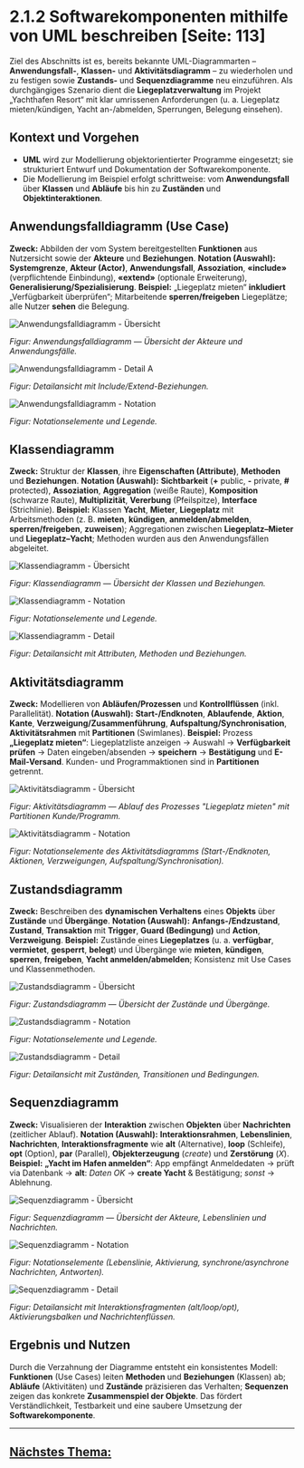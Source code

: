 # 2.1.2 Softwarekomponenten mithilfe von UML beschreiben [Seite: 113]

Ziel des Abschnitts ist es, bereits bekannte UML-Diagrammarten – **Anwendungsfall-**, **Klassen-** und **Aktivitätsdiagramm** – zu wiederholen und zu festigen sowie **Zustands-** und **Sequenzdiagramme** neu einzuführen. Als durchgängiges Szenario dient die **Liegeplatzverwaltung** im Projekt „Yachthafen Resort“ mit klar umrissenen Anforderungen (u. a. Liegeplatz mieten/kündigen, Yacht an-/abmelden, Sperrungen, Belegung einsehen). 

## Kontext und Vorgehen

* **UML** wird zur Modellierung objektorientierter Programme eingesetzt; sie strukturiert Entwurf und Dokumentation der Softwarekomponente.
* Die Modellierung im Beispiel erfolgt schrittweise: vom **Anwendungsfall** über **Klassen** und **Abläufe** bis hin zu **Zuständen** und **Objektinteraktionen**. 

## Anwendungsfalldiagramm (Use Case)

**Zweck:** Abbilden der vom System bereitgestellten **Funktionen** aus Nutzersicht sowie der **Akteure** und **Beziehungen**.
**Notation (Auswahl):** **Systemgrenze**, **Akteur (Actor)**, **Anwendungsfall**, **Assoziation**, **«include»** (verpflichtende Einbindung), **«extend»** (optionale Erweiterung), **Generalisierung/Spezialisierung**. 
**Beispiel:** „Liegeplatz mieten“ **inkludiert** „Verfügbarkeit überprüfen“; Mitarbeitende **sperren/freigeben** Liegeplätze; alle Nutzer **sehen** die Belegung. 

![Anwendungsfalldiagramm - Übersicht](/uml/Anwendungsfalldiagramm/Anwendungsfalldiagramm.png)

_Figur: Anwendungsfalldiagramm — Übersicht der Akteure und Anwendungsfälle._

![Anwendungsfalldiagramm - Detail A](/uml/Anwendungsfalldiagramm/Anwendungsfalldiagramms.png)

_Figur: Detailansicht mit Include/Extend-Beziehungen._

![Anwendungsfalldiagramm - Notation](/uml/Anwendungsfalldiagramm/Anwendungsfalldiagramms_1.png)

_Figur: Notationselemente und Legende._


## Klassendiagramm

**Zweck:** Struktur der **Klassen**, ihre **Eigenschaften (Attribute)**, **Methoden** und **Beziehungen**.
**Notation (Auswahl):** **Sichtbarkeit** (**+** public, **-** private, **#** protected), **Assoziation**, **Aggregation** (weiße Raute), **Komposition** (schwarze Raute), **Multiplizität**, **Vererbung** (Pfeilspitze), **Interface** (Strichlinie). 
**Beispiel:** Klassen **Yacht**, **Mieter**, **Liegeplatz** mit Arbeitsmethoden (z. B. **mieten**, **kündigen**, **anmelden/abmelden**, **sperren/freigeben**, **zuweisen**); Aggregationen zwischen **Liegeplatz–Mieter** und **Liegeplatz–Yacht**; Methoden wurden aus den Anwendungsfällen abgeleitet.

![Klassendiagramm - Übersicht](/uml/Klassendiagramm/Klassendiagramms.png)

_Figur: Klassendiagramm — Übersicht der Klassen und Beziehungen._


![Klassendiagramm - Notation](/uml/Klassendiagramm/Klassendiagramms_1.png)

_Figur: Notationselemente und Legende._

![Klassendiagramm - Detail](/uml/Klassendiagramm/Klassendiagramms_.png)

_Figur: Detailansicht mit Attributen, Methoden und Beziehungen._


## Aktivitätsdiagramm

**Zweck:** Modellieren von **Abläufen/Prozessen** und **Kontrollflüssen** (inkl. Parallelität).
**Notation (Auswahl):** **Start-/Endknoten**, **Ablaufende**, **Aktion**, **Kante**, **Verzweigung/Zusammenführung**, **Aufspaltung/Synchronisation**, **Aktivitätsrahmen** mit **Partitionen** (Swimlanes). 
**Beispiel:** Prozess **„Liegeplatz mieten“**: Liegeplatzliste anzeigen → Auswahl → **Verfügbarkeit prüfen** → Daten eingeben/absenden → **speichern** → **Bestätigung** und **E-Mail-Versand**. Kunden- und Programmaktionen sind in **Partitionen** getrennt. 

![Aktivitätsdiagramm - Übersicht](/uml/Aktivitätsdiagramm/Aktivitätsdiagramms.png)

_Figur: Aktivitätsdiagramm — Ablauf des Prozesses "Liegeplatz mieten" mit Partitionen Kunde/Programm._

![Aktivitätsdiagramm - Notation](/uml/Aktivitätsdiagramm/Aktivitätsdiagramms_.png)

_Figur: Notationselemente des Aktivitätsdiagramms (Start-/Endknoten, Aktionen, Verzweigungen, Aufspaltung/Synchronisation)._ 


## Zustandsdiagramm

**Zweck:** Beschreiben des **dynamischen Verhaltens** eines **Objekts** über **Zustände** und **Übergänge**.
**Notation (Auswahl):** **Anfangs-/Endzustand**, **Zustand**, **Transaktion** mit **Trigger**, **Guard (Bedingung)** und **Action**, **Verzweigung**. 
**Beispiel:** Zustände eines **Liegeplatzes** (u. a. **verfügbar**, **vermietet**, **gesperrt**, **belegt**) und Übergänge wie **mieten**, **kündigen**, **sperren**, **freigeben**, **Yacht anmelden/abmelden**; Konsistenz mit Use Cases und Klassenmethoden. 

![Zustandsdiagramm - Übersicht](/uml/Zustandsdiagramm/Zustandsdiagramms.png)  

_Figur: Zustandsdiagramm — Übersicht der Zustände und Übergänge._

![Zustandsdiagramm - Notation](/uml/Zustandsdiagramm/Zustandsdiagramms_1.png) 

_Figur: Notationselemente und Legende._

![Zustandsdiagramm - Detail](/uml/Zustandsdiagramm/Zustandsdiagramms_.png)  

_Figur: Detailansicht mit Zuständen, Transitionen und Bedingungen._


## Sequenzdiagramm

**Zweck:** Visualisieren der **Interaktion** zwischen **Objekten** über **Nachrichten** (zeitlicher Ablauf).
**Notation (Auswahl):** **Interaktionsrahmen**, **Lebenslinien**, **Nachrichten**, **Interaktionsfragmente** wie **alt** (Alternative), **loop** (Schleife), **opt** (Option), **par** (Parallel), **Objekterzeugung** (*create*) und **Zerstörung** (*X*).
**Beispiel:** **„Yacht im Hafen anmelden“**: App empfängt Anmeldedaten → prüft via Datenbank → **alt**: *Daten OK* → **create Yacht** & Bestätigung; *sonst* → Ablehnung. 


![Sequenzdiagramm - Übersicht](/uml/Sequenzdiagramm/image_1.png)  

_Figur: Sequenzdiagramm — Übersicht der Akteure, Lebenslinien und Nachrichten._

![Sequenzdiagramm - Notation](/uml/Sequenzdiagramm/image_2.png)  

_Figur: Notationselemente (Lebenslinie, Aktivierung, synchrone/asynchrone Nachrichten, Antworten)._

![Sequenzdiagramm - Detail](/uml/Sequenzdiagramm/image_3.png)  

_Figur: Detailansicht mit Interaktionsfragmenten (alt/loop/opt), Aktivierungsbalken und Nachrichtenflüssen._


## Ergebnis und Nutzen

Durch die Verzahnung der Diagramme entsteht ein konsistentes Modell: **Funktionen** (Use Cases) leiten **Methoden** und **Beziehungen** (Klassen) ab; **Abläufe** (Aktivitäten) und **Zustände** präzisieren das Verhalten; **Sequenzen** zeigen das konkrete **Zusammenspiel der Objekte**. Das fördert Verständlichkeit, Testbarkeit und eine saubere Umsetzung der **Softwarekomponente**. 


---

## [Nächstes Thema:](./2.1.3_Entwurfsmuster_unterscheiden_und_verwenden_markdown.md)









